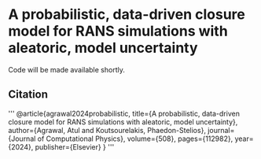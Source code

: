 # A probabilistic, data-driven closure model for RANS simulations with aleatoric, model uncertainty

Code will be made available shortly.

## Citation
'''
@article{agrawal2024probabilistic,
  title={A probabilistic, data-driven closure model for RANS simulations with aleatoric, model uncertainty},
  author={Agrawal, Atul and Koutsourelakis, Phaedon-Stelios},
  journal={Journal of Computational Physics},
  volume={508},
  pages={112982},
  year={2024},
  publisher={Elsevier}
}
'''
